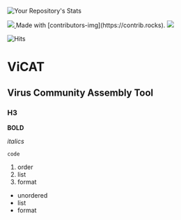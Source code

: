 ![Your Repository's Stats](https://github-readme-stats.vercel.app/api/top-langs/?username=cvk1988&theme=blue-green)

<a href="https://github.com/cvk1988/CLCuD_pop_pipe/graphs/contributors">
<img src="https://contrib.rocks/image?repo=cvk1988/CLCuD_pop_pipe" />
</a>
Made with [contributors-img](https://contrib.rocks).

<img src="https://komarev.com/ghpvc/?username=cvk1988"/>

![Hits](https://hitcounter.pythonanywhere.com/count/tag.svg?url=https://github.com/cvk1988/CLCuD_pop_pipe)

# ViCAT
## Virus Community Assembly Tool


### H3

**BOLD**

*italics*

`code`

1. order
2. list
3. format

- unordered
- list
- format
